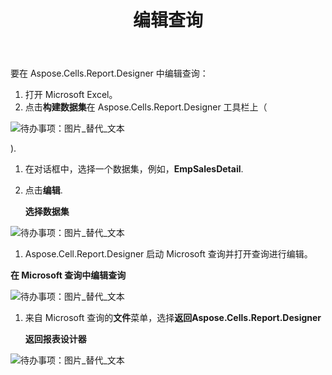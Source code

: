 ﻿---
title: 编辑查询
type: docs
weight: 40
url: /zh/reportingservices/editing-query/
---
要在 Aspose.Cells.Report.Designer 中编辑查询：

1. 打开 Microsoft Excel。
1. 点击**构建数据集**在 Aspose.Cells.Report.Designer 工具栏上（

![待办事项：图片_替代_文本](editing-query_1.png)

).

1. 在对话框中，选择一个数据集，例如，**EmpSalesDetail**.
1. 点击**编辑**. 

   **选择数据集** 

![待办事项：图片_替代_文本](editing-query_2.png)




1.  Aspose.Cell.Report.Designer 启动 Microsoft 查询并打开查询进行编辑。

   **在 Microsoft 查询中编辑查询** 

![待办事项：图片_替代_文本](editing-query_3.png)




1. 来自 Microsoft 查询的**文件**菜单，选择**返回Aspose.Cells.Report.Designer** 

   **返回报表设计器** 

![待办事项：图片_替代_文本](editing-query_4.png)
